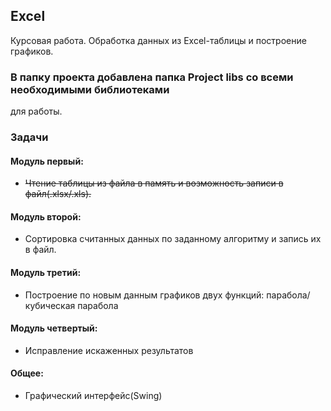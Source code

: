 ## Excel
Курсовая работа. Обработка данных из Excel-таблицы и построение графиков.

### В папку проекта добавлена папка Project libs со всеми необходимыми библиотеками
для работы.

### Задачи

#### Модуль первый:
* ~~Чтение таблицы из файла в память и возможность записи в файл(.xlsx/.xls).~~

#### Модуль второй:
* Сортировка считанных данных по заданному алгоритму и запись их в файл.

#### Модуль третий:
* Построение по новым данным графиков двух функций: парабола/кубическая парабола

#### Модуль четвертый:
* Исправление искаженных результатов

#### Общее:
* Графический интерфейс(Swing)
 


